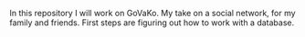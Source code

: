 In this repository I will work on GoVaKo. My take on a social network, for my family and friends.
First steps are figuring out how to work with a database.